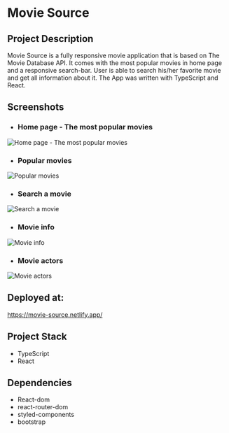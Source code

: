 # Movie Source

## Project Description

Movie Source is a fully responsive movie application that is based on The Movie Database API. It comes with the most popular movies in home page and a responsive search-bar. User is able to search his/her favorite movie and get all information about it. The App was written with TypeScript and React.



## Screenshots


- ### Home page - The most popular movies

![Home page - The most popular movies](https://github.com/hyperamir/Movie-API/blob/main/docs/Home-page.png?raw=true)






- ### Popular movies

![Popular movies](https://github.com/hyperamir/Movie-API/blob/main/docs/Popular-movies.png?raw=true)






-  ### Search a movie

![Search a movie](https://github.com/hyperamir/Movie-API/blob/main/docs/Search-movie.png?raw=true)






-  ### Movie info

![Movie info](https://github.com/hyperamir/Movie-API/blob/main/docs/Movie-info.png?raw=true)






-  ### Movie actors

![Movie actors](https://github.com/hyperamir/Movie-API/blob/main/docs/Movie-actors.png?raw=true)






## Deployed at:

https://movie-source.netlify.app/



## Project Stack

* TypeScript
* React


## Dependencies

- React-dom
- react-router-dom
- styled-components
- bootstrap

